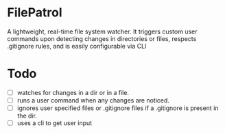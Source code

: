 # FilePatrol

A lightweight, real-time file system watcher. It triggers custom user commands upon detecting changes in directories or files, respects .gitignore rules, and is easily configurable via CLI

# Todo

- [ ] watches for changes in a dir or in a file.
- [ ] runs a user command when any changes are noticed.
- [ ] ignores user specified files or .gitignore files if a .gitignore is present in the dir.
- [ ] uses a cli to get user input
